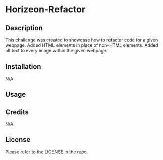 # Horizeon-Refactor

## Description
This challenge was created to showcase how to refactor code for a given webpage.
Added HTML elements in place of non-HTML elements.
Added alt text to every image within the given webpage. 
## Installation

N/A

## Usage

## Credits

N/A

## License

Please refer to the LICENSE in the repo.